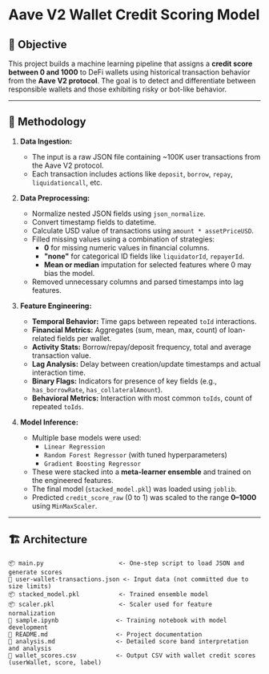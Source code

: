 # Aave V2 Wallet Credit Scoring Model

## 📌 Objective

This project builds a machine learning pipeline that assigns a **credit score between 0 and 1000** to DeFi wallets using historical transaction behavior from the **Aave V2 protocol**. The goal is to detect and differentiate between responsible wallets and those exhibiting risky or bot-like behavior.

---

## 🧠 Methodology

1. **Data Ingestion:**
   - The input is a raw JSON file containing ~100K user transactions from the Aave V2 protocol.
   - Each transaction includes actions like `deposit`, `borrow`, `repay`, `liquidationcall`, etc.

2. **Data Preprocessing:**
   - Normalize nested JSON fields using `json_normalize`.
   - Convert timestamp fields to datetime.
   - Calculate USD value of transactions using `amount * assetPriceUSD`.
   - Filled missing values using a combination of strategies:
     - **0** for missing numeric values in financial columns.
     - **"none"** for categorical ID fields like `liquidatorId`, `repayerId`.
     - **Mean or median** imputation for selected features where 0 may bias the model.
   - Removed unnecessary columns and parsed timestamps into lag features.

3. **Feature Engineering:**
   - **Temporal Behavior:** Time gaps between repeated `toId` interactions.
   - **Financial Metrics:** Aggregates (sum, mean, max, count) of loan-related fields per wallet.
   - **Activity Stats:** Borrow/repay/deposit frequency, total and average transaction value.
   - **Lag Analysis:** Delay between creation/update timestamps and actual interaction time.
   - **Binary Flags:** Indicators for presence of key fields (e.g., `has_borrowRate`, `has_collateralAmount`).
   - **Behavioral Metrics:** Interaction with most common `toIds`, count of repeated `toIds`.

4. **Model Inference:**
   - Multiple base models were used:
     - `Linear Regression`
     - `Random Forest Regressor` (with tuned hyperparameters)
     - `Gradient Boosting Regressor`
   - These were stacked into a **meta-learner ensemble** and trained on the engineered features.
   - The final model (`stacked_model.pkl`) was loaded using `joblib`.
   - Predicted `credit_score_raw` (0 to 1) was scaled to the range **0–1000** using `MinMaxScaler`.

---

## 🏗️ Architecture

```text
📦 main.py                     <- One-step script to load JSON and generate scores
📄 user-wallet-transactions.json <- Input data (not committed due to size limits)
📦 stacked_model.pkl           <- Trained ensemble model
📦 scaler.pkl                  <- Scaler used for feature normalization
📄 sample.ipynb                <- Training notebook with model development
📄 README.md                   <- Project documentation
📄 analysis.md                 <- Detailed score band interpretation and analysis
📄 wallet_scores.csv           <- Output CSV with wallet credit scores (userWallet, score, label)
